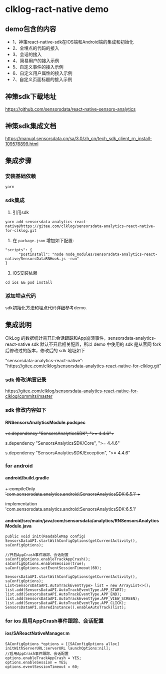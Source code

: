 # clklog-ract-native demo

## demo包含的内容

- 1、神策react-native-sdk在IOS端和Android端的集成和初始化
- 2、全埋点的代码的接入
- 3、会话的接入
- 4、简易用户的接入示例
- 5、自定义事件的接入示例
- 6、自定义用户属性的接入示例
- 7、自定义页面标题的接入示例

## 神策sdk下载地址

<https://github.com/sensorsdata/react-native-sensors-analytics>

## 神策sdk集成文档

<https://manual.sensorsdata.cn/sa/3.0/zh_cn/tech_sdk_client_rn_install-109576899.html>

## 集成步骤

### 安装基础依赖

```
yarn
```

### sdk集成

1. 引用sdk

 ```
yarn add sensorsdata-analytics-react-native@https://gitee.com/clklog/sensorsdata-analytics-react-native-for-clklog.git
```

1. 在 `package.json` 增加如下配置:

```
"scripts": {
      "postinstall": "node node_modules/sensorsdata-analytics-react-native/SensorsDataRNHook.js -run"
}
```

3. iOS安装依赖

```
cd ios && pod install 
```

### 添加埋点代码

sdk初始化方法和埋点代码详细参考demo.

## 集成说明

 ClkLog 的数据统计需开启会话跟踪和App崩溃事件，sensorsdata-analytics-react-native sdk 默认不开启相关配置，所以 demo 中使用的 sdk 是从官网 fork 后修改过的版本，修改后的 sdk 地址如下

"sensorsdata-analytics-react-native": "<https://gitee.com/clklog/sensorsdata-analytics-react-native-for-clklog.git>"

### sdk 修改详细记录

<https://gitee.com/clklog/sensorsdata-analytics-react-native-for-clklog/commits/master>

### sdk 修改内容如下

#### RNSensorsAnalyticsModule.podspec

 ~~+s.dependency   "SensorsAnalyticsSDK", ">= 4.4.6"+~~

 s.dependency "SensorsAnalyticsSDK/Core", ">= 4.4.6"

 s.dependency "SensorsAnalyticsSDK/Exception", ">= 4.4.6"

### for android

#### android/build.gradle

~~+ compileOnly 'com.sensorsdata.analytics.android:SensorsAnalyticsSDK:6.5.1' +~~

implementation 'com.sensorsdata.analytics.android:SensorsAnalyticsSDK:6.5.1'

#### android/src/main/java/com/sensorsdata/analytics/RNSensorsAnalyticsModule.java

```
public void init(ReadableMap config)
SensorsDataAPI.startWithConfigOptions(getCurrentActivity(), saConfigOptions); 

//开启AppCrash事件跟踪、会话配置
saConfigOptions.enableTrackAppCrash();
saConfigOptions.enableSession(true);
saConfigOptions.setEventSessionTimeout(60);

SensorsDataAPI.startWithConfigOptions(getCurrentActivity(), saConfigOptions);
List<SensorsDataAPI.AutoTrackEventType> list = new ArrayList<>();
list.add(SensorsDataAPI.AutoTrackEventType.APP_START);
list.add(SensorsDataAPI.AutoTrackEventType.APP_END);
list.add(SensorsDataAPI.AutoTrackEventType.APP_VIEW_SCREEN);
list.add(SensorsDataAPI.AutoTrackEventType.APP_CLICK);
SensorsDataAPI.sharedInstance().enableAutoTrack(list);
```

### for ios 启用AppCrash事件跟踪、会话配置

#### ios/SAReactNativeManager.m

```
SAConfigOptions *options = [[SAConfigOptions alloc] initWithServerURL:serverURL launchOptions:nil];
//启用AppCrash事件跟踪、会话配置
options.enableTrackAppCrash = YES;
options.enableSession = YES;
options.eventSessionTimeout = 60;
```

